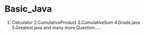 # Basic_Java

1. Calculator
2.CumulativeProduct
3.CumulativeSum
4.Grade.java
5.Greatest.java
and many more Question.....
